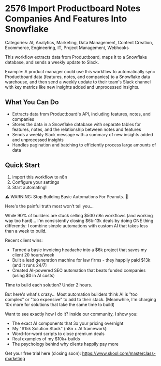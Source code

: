 # 2576 Import Productboard Notes Companies And Features Into Snowflake

Categories: AI, Analytics, Marketing, Data Management, Content Creation, Ecommerce, Engineering, IT, Project Management, Webhooks

This workflow extracts data from Productboard, maps it to a Snowflake database, and sends a weekly update to Slack.

Example: A product manager could use this workflow to automatically sync Productboard data (features, notes, and companies) to a Snowflake data warehouse, and then send a weekly update to their team's Slack channel with key metrics like new insights added and unprocessed insights.

## What You Can Do
- Extracts data from Productboard's API, including features, notes, and companies
- Stores the data in a Snowflake database with separate tables for features, notes, and the relationship between notes and features
- Sends a weekly Slack message with a summary of new insights added and unprocessed insights
- Handles pagination and batching to efficiently process large amounts of data

## Quick Start
1. Import this workflow to n8n
2. Configure your settings
3. Start automating!

⚠️ WARNING: Stop Building Basic Automations For Peanuts. 🚫

Here's the painful truth most won't tell you...

While 90% of builders are stuck selling $500 n8n workflows (and working way too hard)...
I'm consistently closing $6k-13k deals by doing ONE thing differently:
I combine simple automations with custom AI that takes less than a week to build.

Recent client wins:
* Turned a basic invoicing headache into a $6k project that saves my client 20 hours/week
* Built a lead generation machine for law firms - they happily paid $13k (and it runs 24/7)
* Created AI-powered SEO automation that beats funded companies (using $0 in AI costs)

Time to build each solution? Under 2 hours.

But here's what's crazy...
Most automation builders think AI is "too complex" or "too expensive" to add to their stack.
(Meanwhile, I'm charging 10x more for solutions that take the same time to build)

Want to see exactly how I do it?
Inside our community, I show you:
* The exact AI components that 3x your pricing overnight
* My "$15k Solution Stack" (n8n + AI framework)
* Word-for-word scripts to close premium deals
* Real examples of my $10k+ builds
* The psychology behind why clients happily pay more

Get your free trial here (closing soon): https://www.skool.com/masterclass-marketing
